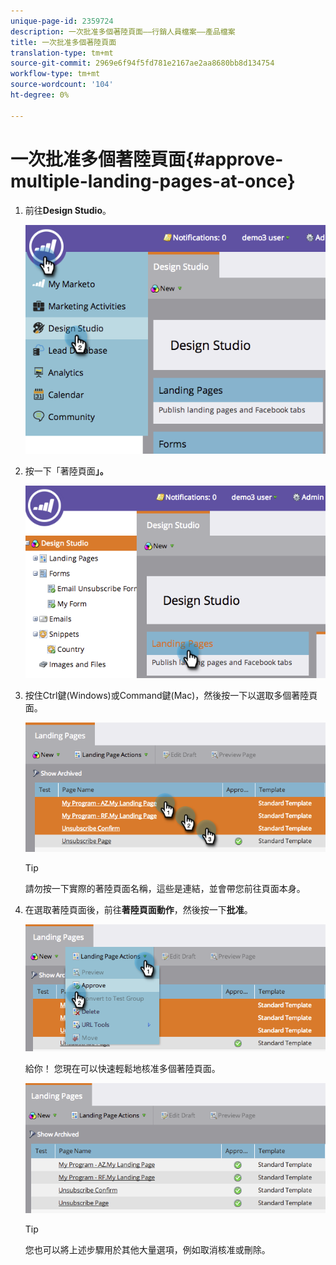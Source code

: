 ```yaml
---
unique-page-id: 2359724
description: 一次批准多個著陸頁面——行銷人員檔案——產品檔案
title: 一次批准多個著陸頁面
translation-type: tm+mt
source-git-commit: 2969e6f94f5fd781e2167ae2aa8680bb8d134754
workflow-type: tm+mt
source-wordcount: '104'
ht-degree: 0%

---
```



# 一次批准多個著陸頁面{#approve-multiple-landing-pages-at-once}

1. 前往&#x200B;**Design Studio**。

   ![](assets/image2014-9-17-11-3a35-3a5.png)

1. 按一下「著陸頁面&#x200B;**」。**

   ![](assets/image2014-9-17-11-3a35-3a11.png)

1. 按住Ctrl鍵(Windows)或Command鍵(Mac)，然後按一下以選取多個著陸頁面。

   ![](assets/image2014-9-17-11-3a35-3a19.png)

   >[!TIP]
   >
   >請勿按一下實際的著陸頁面名稱，這些是連結，並會帶您前往頁面本身。

1. 在選取著陸頁面後，前往&#x200B;**著陸頁面動作**，然後按一下&#x200B;**批准**。

   ![](assets/image2014-9-17-11-3a35-3a27.png)

   給你！ 您現在可以快速輕鬆地核准多個著陸頁面。

   ![](assets/image2014-9-17-11-3a35-3a36.png)

   >[!TIP]
   >
   >您也可以將上述步驟用於其他大量選項，例如取消核准或刪除。
